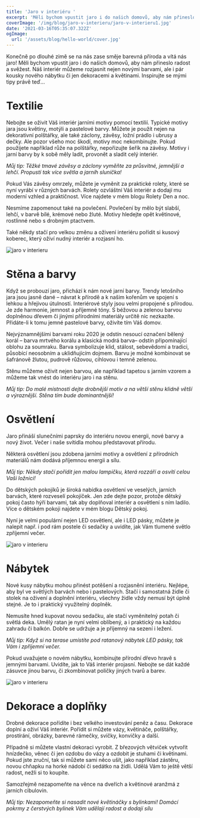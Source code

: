 ```yaml
---
title: 'Jaro v interiéru '
excerpt: 'Měli bychom vpustit jaro i do našich domovů, aby nám přineslo radost a svěžest. Náš interiér můžeme rozjasnit nejen novými barvami, ale i pár kousky nového nábytku či jen dekoracemi a květinami.'
coverImage: '/img/blog/jaro-v-interieru/jaro-v-interieru1.jpg'
date: '2021-03-16T05:35:07.322Z'
ogImage:
  url: '/assets/blog/hello-world/cover.jpg'
---
```


Konečně po dlouhé zimě se na nás zase směje barevná příroda a vítá nás jaro! Měli bychom vpustit jaro i do našich domovů, aby nám přineslo radost a svěžest.  Náš interiér můžeme rozjasnit nejen novými barvami, ale i pár kousky nového nábytku či jen dekoracemi a květinami. Inspirujte se mými tipy právě teď…

# Textilie

Nebojte se oživit Váš interiér jarními motivy pomocí textilií. Typické motivy jara jsou květiny, motýli a pastelové barvy. Můžete je použít nejen na dekorativní polštářky, ale také záclony, závěsy, ložní prádlo i ubrusy a dečky. Ale pozor všeho moc škodí, motivy moc nekombinujte. Pokud použijete například růže na polštářky, nepořizujte šeřík na závěsy. Motivy i jarní barvy by k sobě měly ladit, provonět a sladit celý interiér.

*Můj tip: Těžké tmavé závěsy a záclony vyměňte za průsvitné, jemnější a lehčí. Propustí tak více světla a jarníh sluníčka!*

Pokud Vás závěsy omrzely, můžete je vyměnit za praktické rolety, které se nyní vyrábí v různých barvách. Rolety ozvláštní Váš interiér a dodají mu moderní vzhled a praktičnost. Více najdete v mém blogu Rolety Den a noc.

Nesmíme zapomenout také na povlečení. Povlečení by mělo být slabší, lehčí, v barvě bílé, krémové nebo žluté. Motivy hledejte opět květinové, rostlinné nebo s drobným ptactvem.

Také někdy stačí pro velkou změnu a oživení interiéru pořídit si kusový koberec, který oživí nudný interiér a rozjasní ho.

![jaro v interieru](/img/blog/jaro-v-interieru/jaro-v-interieru2.jpg "jaro v interiéru")

# Stěna a barvy

Když se probouzí jaro, přichází k nám nové jarní barvy. Trendy letošního jara jsou jasně dané – návrat k přírodě a k našim kořenům ve spojení s lehkou a hřejivou útulností. Interiérové styly jsou velmi propojené s přírodou. Je zde harmonie, jemnost a příjemné tóny. S béžovou a zelenou barvou doplněnou dřevem či jinými přírodními materiály určitě nic nezkazíte. Přidáte-li k tomu jemné pastelové barvy, oživíte tím Váš domov. 

Nejvýznamnějšími barvami roku 2020 je odstín nesoucí označení bělený korál – barva mrtvého korálu a klasická modrá barva– odstín připomínající oblohu za soumraku. Barva symbolizuje klid, stálost, sebevědomí a tradici, působící neosobním a uklidňujícím dojmem. Barvu je možné kombinovat se šafránově žlutou, pudrově růžovou, cihlovou i temně zelenou.

Stěnu můžeme oživit nejen barvou, ale například tapetou s jarním vzorem a můžeme tak vnést do interiéru jaro i na stěnu.  

*Můj tip: Do malé místnosti dejte drobnější motiv a na větší stěnu klidně větší a výraznější. Stěna tím bude dominantnější!*

# Osvětlení

Jaro přináší slunečními paprsky do interiéru novou energii, nové barvy a nový život. Večer i naše svítidla mohou představovat přírodu.  

Některá osvětlení jsou zdobena jarními motivy a osvětlení z přírodních materiálů nám dodává příjemnou energii a sílu.

*Můj tip: Někdy stačí pořídit jen malou lampičku, která rozzáří a osvítí celou Vaši ložnici!*

Do dětských pokojíků je široká nabídka osvětlení ve veselých, jarních barvách, které rozveselí pokojíček. Jen zde dejte pozor, protože dětský pokoj často hýří barvami, tak aby doplňoval interiér a osvětlení s ním ladilo. Více o dětském pokoji najdete v mém blogu Dětský pokoj. 

Nyní je velmi populární nejen LED osvětlení, ale i LED pásky, můžete je nalepit např. i pod rám postele či sedačky a uvidíte, jak Vám tlumené světlo zpříjemní večer.

![jaro v interieru](/img/blog/jaro-v-interieru/jaro-v-interieru3.jpg "jaro v interiéru")

# Nábytek

Nové kusy nábytku mohou přinést potěšení a rozjasnění interiéru. Nejlépe, aby byl ve světlých barvách nebo i pastelových. Stačí i samostatná židle či stolek na oživení a doplnění interiéru, všechny židle vždy nemusí být úplně stejné. Je to i praktický využitelný doplněk.

Nemusíte hned kupovat novou sedačku, ale stačí vyměnitelný potah či světlá deka. Umělý ratan je nyní velmi oblíbený, a i praktický na každou zahradu či balkón. Dobře se udržuje a je příjemný na sezení i ležení.

*Můj tip: Když si na terase umístíte pod ratanový nábytek LED pásky, tak Vám i zpříjemní večer.*

Pokud uvažujete o novém nábytku, kombinujte přírodní dřevo hravě s jemnými barvami. Uvidíte, jak to Váš interiér projasní. Nebojte se dát každé zásuvce jinou barvu, či zkombinovat poličky jiných tvarů a barev. 

![jaro v interieru](/img/blog/jaro-v-interieru/jaro-v-interieru4.jpg "jaro v interiéru")

# Dekorace a doplňky

Drobné dekorace pořídíte i bez velkého investování peněz a času. Dekorace doplní a oživí Váš interiér. Pořídit si můžete vázy, květináče, polštářky, prostírání, obrázky, barevné rámečky, svíčky, konvičky a další. 

Případně si můžete vlastní dekoraci vyrobit. Z březových větviček vytvořit hnízdečko, věnec či jen ozdobu do vázy a ozdobit je stuhami či květinami.  
Pokud jste zruční, tak si můžete sami něco ušít, jako například zástěru, novou chňapku na horké nádobí či sedátko na židli. Udělá Vám to ještě větší radost, nežli si to koupíte.

Samozřejmě nezapomeňte na věnce na dveřích a květinové aranžmá z jarních cibulovin.  

*Můj	tip:	Nezapomeňte	si	nasadit	nové	květináčky	s	bylinkami!	Domácí	pokrmy	z	čerstvých	bylinek	Vám	udělají	radost	a	dodají	sílu*


